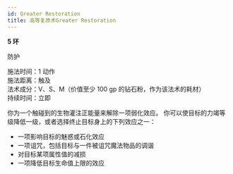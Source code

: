 ```yaml
---
id: Greater Restoration
title: 高等复原术Greater Restoration
---
```


**5 环**

防护

施法时间：1 动作  
施法距离：触及  
法术成分：V、S、M（价值至少 100 gp 的钻石粉，作为该法术的耗材）  
持续时间：立即

你为一个触碰到的生物灌注正能量来解除一项弱化效应。
你可以使目标的力竭等级降低一级，或者选择终止目标身上的下列效应之一：

- 一项影响目标的魅惑或石化效应
- 一项诅咒，包括目标与一件被诅咒魔法物品的调谐
- 对目标某项属性值的减损
- 一项降低目标生命值上限的效应

